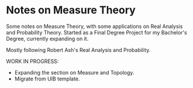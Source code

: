 # Notes on Measure Theory

Some notes on Measure Theory, with some applications on Real Analysis and
Probability Theory. Started as a Final Degree Project for my Bachelor's
Degree, currently expanding on it.

Mostly following Robert Ash's Real Analysis and Probability.

WORK IN PROGRESS: 
 * Expanding the section on Measure and Topology.
 * Migrate from UIB template.
